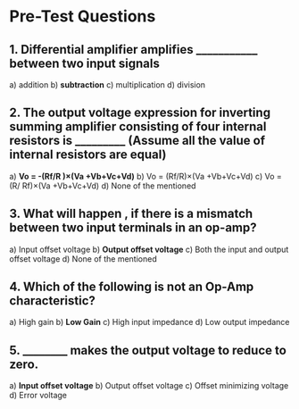 # Pre-Test Questions

## 1. Differential amplifier amplifies ___________ between two input signals

 a) addition
 b) **subtraction**
 c) multiplication 
 d) division

## 2. The output voltage expression for inverting summing amplifier consisting of four internal resistors is _________ (Assume all the value of internal resistors are equal)

 a) **Vo = -(Rf/R )×(Va +Vb+Vc+Vd)**
 b) Vo = (Rf/R)×(Va +Vb+Vc+Vd)
 c) Vo = (R/ Rf)×(Va +Vb+Vc+Vd)
 d) None of the mentioned

## 3. What will happen , if there is a mismatch between two input terminals in an op-amp?

 a) Input offset voltage
 b) **Output offset voltage**
 c) Both the input and output offset voltage
 d) None of the mentioned

## 4. Which of the following is not an Op-Amp characteristic?

 a) High gain
 b) **Low Gain**
 c) High input impedance
 d) Low output impedance

## 5. ________ makes the output voltage to reduce to zero.

 a) **Input offset voltage**
 b) Output offset voltage
 c) Offset minimizing voltage
 d) Error voltage
